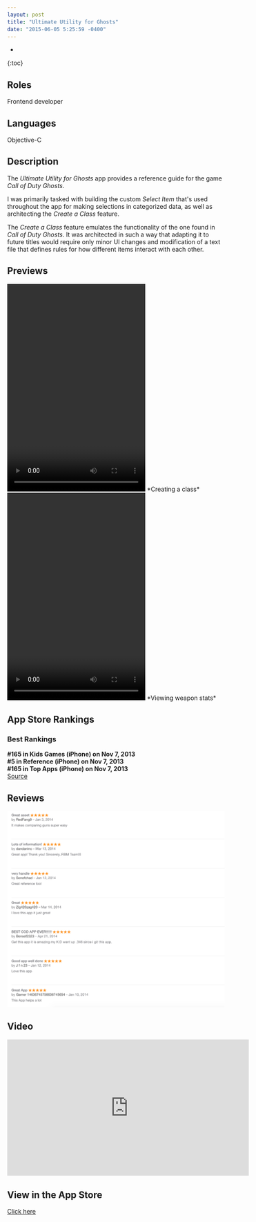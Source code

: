 ```yaml
---
layout: post
title: "Ultimate Utility for Ghosts"
date: "2015-06-05 5:25:59 -0400"
---
```


* 
{:toc}

## Roles

Frontend developer

## Languages

Objective-C

## Description

The *Ultimate Utility for Ghosts* app provides a reference guide for the game *Call of Duty Ghosts*.

I was primarily tasked with building the custom *Select Item* that's used throughout the app for making selections in categorized data, as well as architecting the *Create a Class* feature.

The *Create a Class* feature emulates the functionality of the one found in *Call of Duty Ghosts*. It was architected in such a way that adapting it to future titles would require only minor UI changes and modification of a text file that defines rules for how different items interact with each other. 

## Previews

<video width="320" height="480" autoplay loop> 
	<source src="/assets/uu-ghosts/cac.webm" />
	<source src="/assets/uu-ghosts/cac.mp4" />
</video>
*Creating a class*

<video width="320" height="480" autoplay loop> 
	<source src="/assets/uu-ghosts/weapons.webm" />
	<source src="/assets/uu-ghosts/weapons.mp4" />
</video>
*Viewing weapon stats*

## App Store Rankings

### Best Rankings

**#165 in Kids Games (iPhone) on Nov 7, 2013**  
**#5 in Reference (iPhone) on Nov 7, 2013**  
**#165 in Top Apps (iPhone) on Nov 7, 2013**  
[Source](http://www.topappcharts.com/733594183/app-details-ultimate-utility-for-ghosts-an-elite-strategy-and-reference-guide-for-use-with-call-of-duty-ghosts-.php)

## Reviews

![](/assets/uu-ghosts/reviews.png)


## Video
<iframe width="560" height="315" src="https://www.youtube.com/embed/tKFGHkCBHcc" frameborder="0" allowfullscreen></iframe>


## View in the App Store
[Click here](https://itunes.apple.com/us/app/ultimate-utility-for-ghosts/id733594183?mt=8)
